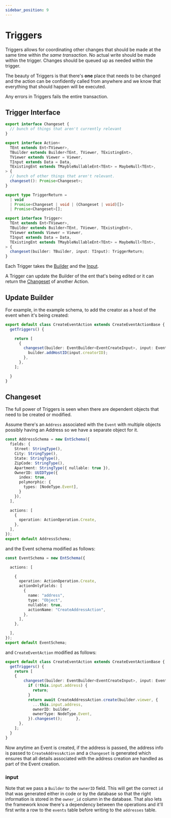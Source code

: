 ```yaml
---
sidebar_position: 9
---
```


# Triggers

Triggers allows for coordinating other changes that should be made at the same time within *the same transaction*. No actual write should be made within the trigger. Changes should be queued up as needed within the trigger.

The beauty of Triggers is that there's **one** place that needs to be changed and the action can be confidently called from anywhere and we know that everything that should happen will be executed.

Any errors in Triggers fails the entire transaction.

## Trigger Interface

```ts
export interface Changeset {
  // bunch of things that aren't currently relevant
}

export interface Action< 
  TEnt extends Ent<TViewer>,
  TBuilder extends Builder<TEnt, TViewer, TExistingEnt>,
  TViewer extends Viewer = Viewer,
  TInput extends Data = Data,
  TExistingEnt extends TMaybleNullableEnt<TEnt> = MaybeNull<TEnt>,
> {
  // bunch of other things that aren't relevant.
  changeset(): Promise<Changeset>;
}

export type TriggerReturn =
  | void
  | Promise<Changeset | void | (Changeset | void)[]>
  | Promise<Changeset>[];

export interface Trigger<
  TEnt extends Ent<TViewer>,
  TBuilder extends Builder<TEnt, TViewer, TExistingEnt>,
  TViewer extends Viewer = Viewer,
  TInput extends Data = Data,
  TExistingEnt extends TMaybleNullableEnt<TEnt> = MaybeNull<TEnt>,
> {
  changeset(builder: TBuilder, input: TInput): TriggerReturn;
}
```

Each Trigger takes the [Builder](/docs/actions/builder) and the [Input](/docs/actions/input).

A Trigger can update the Builder of the ent that's being edited or it can return the [Changeset](#changeset) of another Action.

## Update Builder

For example, in the example schema, to add the creator as a host of the event when it's being created:

```ts title="src/ent/events/action/create_event_action.ts"
export default class CreateEventAction extends CreateEventActionBase {
  getTriggers() {

    return [
      {
        changeset(builder: EventBuilder<EventCreateInput>, input: EventCreateInput) {
          builder.addHostID(input.creatorID);
        },
      },
    ]; 

  }
}

```

## Changeset

The full power of Triggers is seen when there are dependent objects that need to be created or modified.

Assume there's an `Address` associated with the `Event` with multiple objects possibly having an Address so we have a separate object for it.

```ts title="src/schema/address_schema.ts"
const AddressSchema = new EntSchema({
  fields: {
    Street: StringType(),
    City: StringType(),
    State: StringType(),
    ZipCode: StringType(),
    Apartment: StringType({ nullable: true }),
    OwnerID: UUIDType({
      index: true, 
      polymorphic: {
        types: [NodeType.Event],
      }
    }),
  ],

  actions: [
    {
      operation: ActionOperation.Create,
    },
  ],
});
export default AddressSchema;
```

and the Event schema modified as follows:

```ts title="src/schema/event_schema.ts"
const EventSchema = new EntSchema({

  actions: [

    {
      operation: ActionOperation.Create,
      actionOnlyFields: [
        {
          name: "address",
          type: "Object",
          nullable: true,
          actionName: "CreateAddressAction",
        },
      ],
    },

  ], 
}); 
export default EventSchema; 

```

and `CreateEventAction` modified as follows:

```ts title="src/ent/events/action/create_event_action.ts"
export default class CreateEventAction extends CreateEventActionBase {
  getTriggers() {
    return [
    {
        changeset(builder: EventBuilder<EventCreateInput>, input: EventCreateInput) {
          if (!this.input.address) {
            return;
          }
          return await CreateAddressAction.create(builder.viewer, {
            ...this.input.address,
            ownerID: builder,
            ownerType: NodeType.Event,
          }).changeset();      },
      },
    ];
  }
}
```

Now anytime an Event is created, if the address is passed, the address info is passed to `CreateAddressAction` and a `Changeset` is generated which ensures that all details associated with the address creation are handled as part of the Event creation.

### input

Note that we pass a `Builder` to the `ownerID` field. This will get the correct `id` that was generated either in code or by the database so that the right information is stored in the `owner_id` column in the database. That also lets the framework know there's a dependency between the operations and it'll first write a row to the `events` table before writing to the `addresses` table.
